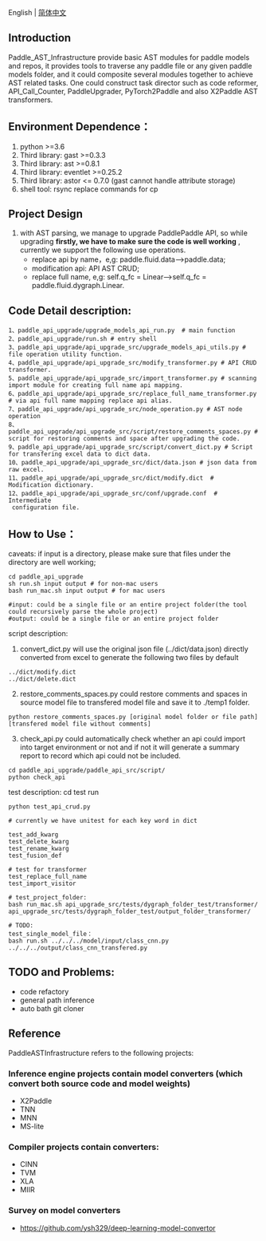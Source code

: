 English | [简体中文](./README.md)

## Introduction
Paddle_AST_Infrastructure provide basic AST modules for paddle models and repos, it provides tools to traverse any paddle file or any given paddle models folder, and it could composite several modules together to achieve AST related tasks. One could construct task director such as code reformer, API_Call_Counter, PaddleUpgrader, PyTorch2Paddle and also X2Paddle AST transformers.

## Environment Dependence：
1. python >=3.6
2. Third library: gast >=0.3.3
3. Third library: ast >=0.8.1
4. Third library: eventlet >=0.25.2
5. Third library: astor <= 0.7.0 (gast cannot handle attribute storage)
6. shell tool: rsync replace commands for cp

## Project Design
1. with AST parsing, we manage to upgrade PaddlePaddle API, so while upgrading **firstly, we have to make sure the code is well working** , currently we support the following use operations.
	- replace api by name，e,g: paddle.fluid.data-->paddle.data;
	- modification api: API AST CRUD;
	- replace full name, e,g: self.q_fc = Linear-->self.q_fc = paddle.fluid.dygraph.Linear.


## Code Detail description:
```
1、paddle_api_upgrade/upgrade_models_api_run.py  # main function
2、paddle_api_upgrade/run.sh # entry shell
3、paddle_api_upgrade/api_upgrade_src/upgrade_models_api_utils.py # file operation utility function.
4、paddle_api_upgrade/api_upgrade_src/modify_transformer.py # API CRUD transformer.
5、paddle_api_upgrade/api_upgrade_src/import_transformer.py # scanning import module for creating full name api mapping.
6、paddle_api_upgrade/api_upgrade_src/replace_full_name_transformer.py # via api full name mapping replace api alias.
7、paddle_api_upgrade/api_upgrade_src/node_operation.py # AST node operation
8、paddle_api_upgrade/api_upgrade_src/script/restore_comments_spaces.py # script for restoring comments and space after upgrading the code.
9、paddle_api_upgrade/api_upgrade_src/script/convert_dict.py # Script for transfering excel data to dict data.
10、paddle_api_upgrade/api_upgrade_src/dict/data.json # json data from raw excel.
11、paddle_api_upgrade/api_upgrade_src/dict/modify.dict  # Modification dictionary.
12、paddle_api_upgrade/api_upgrade_src/conf/upgrade.conf  # Intermediate
 configuration file.
```
## How to Use：
caveats: if input is a directory, please make sure that files under the directory are well working;
```
cd paddle_api_upgrade
sh run.sh input output # for non-mac users
bash run_mac.sh input output # for mac users

#input: could be a single file or an entire project folder(the tool could recursively parse the whole project)
#output: could be a single file or an entire project folder
```

script description:
1. convert_dict.py will use the original json file (../dict/data.json) directly converted from excel to generate the following two files by default
```
../dict/modify.dict
../dict/delete.dict
```
2. restore_comments_spaces.py could restore comments and spaces in source model file to transfered model file and save it to ./temp1 folder.
```
python restore_comments_spaces.py [original model folder or file path] [transfered model file without comments]
```
3. check_api.py could automatically check whether an api could import into target environment or not and if not it will generate a summary report to record which api could not be included.
```
cd paddle_api_upgrade/paddle_api_src/script/
python check_api
```

test description: cd test run

	python test_api_crud.py

	# currently we have unitest for each key word in dict

	test_add_kwarg
	test_delete_kwarg
	test_rename_kwarg
	test_fusion_def

	# test for transformer
	test_replace_full_name
	test_import_visitor

	# test_project_folder:
	bash run_mac.sh api_upgrade_src/tests/dygraph_folder_test/transformer/ api_upgrade_src/tests/dygraph_folder_test/output_folder_transformer/

	# TODO:
	test_single_model_file：
	bash run.sh ../../../model/input/class_cnn.py ../../../output/class_cnn_transfered.py

## TODO and Problems:
- code refactory
- general path inference
- auto bath git cloner

## Reference
PaddleASTInfrastructure refers to the following projects:
### Inference engine projects contain model converters (which convert both source code and model weights)
- X2Paddle
- TNN
- MNN
- MS-lite
### Compiler projects contain converters:
- CINN
- TVM
- XLA
- MIIR
### Survey on model converters
- https://github.com/ysh329/deep-learning-model-convertor


